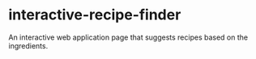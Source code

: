 # interactive-recipe-finder
An interactive web application page that suggests recipes based on the ingredients.
